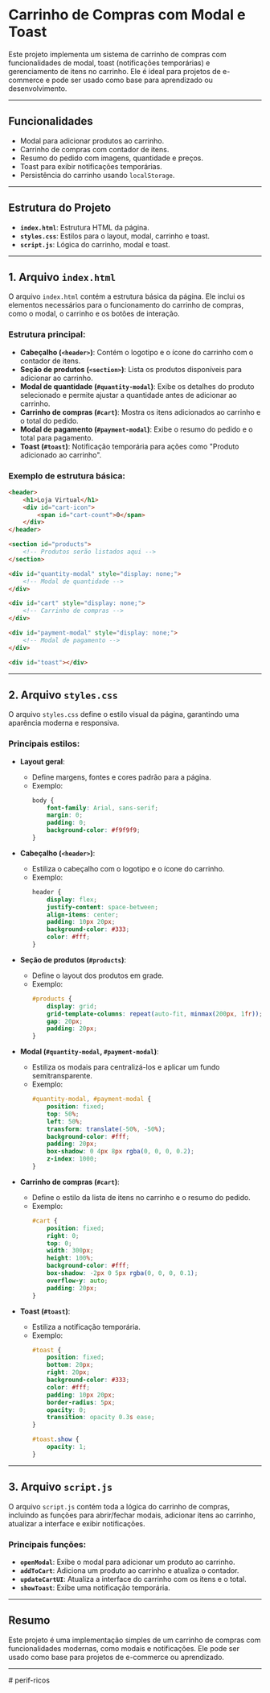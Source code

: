 # Carrinho de Compras com Modal e Toast

Este projeto implementa um sistema de carrinho de compras com funcionalidades de modal, toast (notificações temporárias) e gerenciamento de itens no carrinho. Ele é ideal para projetos de e-commerce e pode ser usado como base para aprendizado ou desenvolvimento.

---

## **Funcionalidades**

- Modal para adicionar produtos ao carrinho.
- Carrinho de compras com contador de itens.
- Resumo do pedido com imagens, quantidade e preços.
- Toast para exibir notificações temporárias.
- Persistência do carrinho usando `localStorage`.

---

## **Estrutura do Projeto**

- **`index.html`**: Estrutura HTML da página.
- **`styles.css`**: Estilos para o layout, modal, carrinho e toast.
- **`script.js`**: Lógica do carrinho, modal e toast.

---

## **1. Arquivo `index.html`**

O arquivo `index.html` contém a estrutura básica da página. Ele inclui os elementos necessários para o funcionamento do carrinho de compras, como o modal, o carrinho e os botões de interação.

### Estrutura principal:

- **Cabeçalho (`<header>`)**: Contém o logotipo e o ícone do carrinho com o contador de itens.
- **Seção de produtos (`<section>`)**: Lista os produtos disponíveis para adicionar ao carrinho.
- **Modal de quantidade (`#quantity-modal`)**: Exibe os detalhes do produto selecionado e permite ajustar a quantidade antes de adicionar ao carrinho.
- **Carrinho de compras (`#cart`)**: Mostra os itens adicionados ao carrinho e o total do pedido.
- **Modal de pagamento (`#payment-modal`)**: Exibe o resumo do pedido e o total para pagamento.
- **Toast (`#toast`)**: Notificação temporária para ações como "Produto adicionado ao carrinho".

### Exemplo de estrutura básica:

```html
<header>
    <h1>Loja Virtual</h1>
    <div id="cart-icon">
        <span id="cart-count">0</span>
    </div>
</header>

<section id="products">
    <!-- Produtos serão listados aqui -->
</section>

<div id="quantity-modal" style="display: none;">
    <!-- Modal de quantidade -->
</div>

<div id="cart" style="display: none;">
    <!-- Carrinho de compras -->
</div>

<div id="payment-modal" style="display: none;">
    <!-- Modal de pagamento -->
</div>

<div id="toast"></div>
```

---

## **2. Arquivo `styles.css`**

O arquivo `styles.css` define o estilo visual da página, garantindo uma aparência moderna e responsiva.

### Principais estilos:

- **Layout geral**:
  - Define margens, fontes e cores padrão para a página.
  - Exemplo:
    ```css
    body {
        font-family: Arial, sans-serif;
        margin: 0;
        padding: 0;
        background-color: #f9f9f9;
    }
    ```

- **Cabeçalho (`<header>`)**:
  - Estiliza o cabeçalho com o logotipo e o ícone do carrinho.
  - Exemplo:
    ```css
    header {
        display: flex;
        justify-content: space-between;
        align-items: center;
        padding: 10px 20px;
        background-color: #333;
        color: #fff;
    }
    ```

- **Seção de produtos (`#products`)**:
  - Define o layout dos produtos em grade.
  - Exemplo:
    ```css
    #products {
        display: grid;
        grid-template-columns: repeat(auto-fit, minmax(200px, 1fr));
        gap: 20px;
        padding: 20px;
    }
    ```

- **Modal (`#quantity-modal`, `#payment-modal`)**:
  - Estiliza os modais para centralizá-los e aplicar um fundo semitransparente.
  - Exemplo:
    ```css
    #quantity-modal, #payment-modal {
        position: fixed;
        top: 50%;
        left: 50%;
        transform: translate(-50%, -50%);
        background-color: #fff;
        padding: 20px;
        box-shadow: 0 4px 8px rgba(0, 0, 0, 0.2);
        z-index: 1000;
    }
    ```

- **Carrinho de compras (`#cart`)**:
  - Define o estilo da lista de itens no carrinho e o resumo do pedido.
  - Exemplo:
    ```css
    #cart {
        position: fixed;
        right: 0;
        top: 0;
        width: 300px;
        height: 100%;
        background-color: #fff;
        box-shadow: -2px 0 5px rgba(0, 0, 0, 0.1);
        overflow-y: auto;
        padding: 20px;
    }
    ```

- **Toast (`#toast`)**:
  - Estiliza a notificação temporária.
  - Exemplo:
    ```css
    #toast {
        position: fixed;
        bottom: 20px;
        right: 20px;
        background-color: #333;
        color: #fff;
        padding: 10px 20px;
        border-radius: 5px;
        opacity: 0;
        transition: opacity 0.3s ease;
    }

    #toast.show {
        opacity: 1;
    }
    ```

---

## **3. Arquivo `script.js`**

O arquivo `script.js` contém toda a lógica do carrinho de compras, incluindo as funções para abrir/fechar modais, adicionar itens ao carrinho, atualizar a interface e exibir notificações.

### Principais funções:

- **`openModal`**: Exibe o modal para adicionar um produto ao carrinho.
- **`addToCart`**: Adiciona um produto ao carrinho e atualiza o contador.
- **`updateCartUI`**: Atualiza a interface do carrinho com os itens e o total.
- **`showToast`**: Exibe uma notificação temporária.

---

## **Resumo**

Este projeto é uma implementação simples de um carrinho de compras com funcionalidades modernas, como modais e notificações. Ele pode ser usado como base para projetos de e-commerce ou aprendizado.

---

#   p e r i f - r i c o s  
 